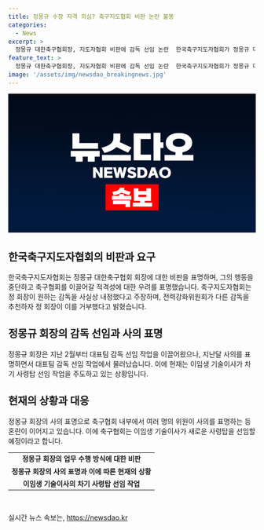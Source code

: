```yaml
---
title: 정몽규 수장 자격 의심? 축구지도협회 비판 논란 불똥
categories:
  - News
excerpt: >
  정몽규 대한축구협회장, 지도자협회 비판에 감독 선임 논란  한국축구지도자협회가 정몽규 대한축구협회 회장을 비판했다. 감독 선임에서의 개입과 전력강화위원회의 추천 무시를 지적하며, 정 전 회장의 운영 방식과 사퇴에 이르는 과정을 비판했다. 감독 선임 작업을 이끈 정 전 회장이 사의를 표명하고, 이에 따라 다수의 위원들도 사퇴 의사를 밝히는 상황이다. 현재는 이임생 기술이사가 차기 사령탑 선임 작업을 주도하고 있다. 축구협회 내부의 갈등과 변화가 관심을 모으고 있다.
feature_text: >
  정몽규 대한축구협회장, 지도자협회 비판에 감독 선임 논란  한국축구지도자협회가 정몽규 대한축구협회 회장을 비판했다. 감독 선임에서의 개입과 전력강화위원회의 추천 무시를 지적하며, 정 전 회장의 운영 방식과 사퇴에 이르는 과정을 비판했다. 감독 선임 작업을 이끈 정 전 회장이 사의를 표명하고, 이에 따라 다수의 위원들도 사퇴 의사를 밝히는 상황이다. 현재는 이임생 기술이사가 차기 사령탑 선임 작업을 주도하고 있다. 축구협회 내부의 갈등과 변화가 관심을 모으고 있다.
image: '/assets/img/newsdao_breakingnews.jpg'
---
```


<p><img src="/assets/img/newsdao_breakingnews.jpg" alt="firstkoreanews 속보" /></p>

<h2 data-ke-size="size26">한국축구지도자협회의 비판과 요구</h2>

<p data-ke-size="size16">한국축구지도자협회는 정몽규 대한축구협회 회장에 대한 비판을 표명하며, 그의 행동을 중단하고 축구협회를 이끌어갈 적격성에 대한 우려를 표명했습니다. 축구지도자협회는 정 회장이 원하는 감독을 사실상 내정했다고 주장하며, 전력강화위원회가 다른 감독을 추천하자 정 회장이 이를 거부했다고 밝혔습니다.</p>

<h2 data-ke-size="size26">정몽규 회장의 감독 선임과 사의 표명</h2>

<p data-ke-size="size16">정몽규 회장은 지난 2월부터 대표팀 감독 선임 작업을 이끌어왔으나, 지난달 사의를 표명하면서 대표팀 감독 선임 작업에서 물러났습니다. 이에 현재는 이임생 기술이사가 차기 사령탑 선임 작업을 주도하고 있는 상황입니다.</p>

<h2 data-ke-size="size26">현재의 상황과 대응</h2>

<p data-ke-size="size16">정몽규 회장의 사의 표명으로 축구협회 내부에서 여러 명의 위원이 사의를 표명하는 등 혼란이 이어지고 있습니다. 이에 축구협회는 이임생 기술이사가 새로운 사령탑을 선임할 예정이라고 합니다.</p>

<table>
    <tr>
        <td style="text-align: center; height: 17px;"><b>정몽규 회장의 업무 수행 방식에 대한 비판</b></td>
    </tr>
    <tr>
        <td style="text-align: center; height: 17px;"><b>정몽규 회장의 사의 표명과 이에 따른 현재의 상황</b></td>
    </tr>
    <tr>
        <td style="text-align: center; height: 17px;"><b>이임생 기술이사의 차기 사령탑 선임 작업</b></td>
    </tr>
</table>

<p data-ke-size="size16">&nbsp;</p>
실시간 뉴스 속보는, <a href="https://newsdao.kr" rel="dofollow">https://newsdao.kr</a>


